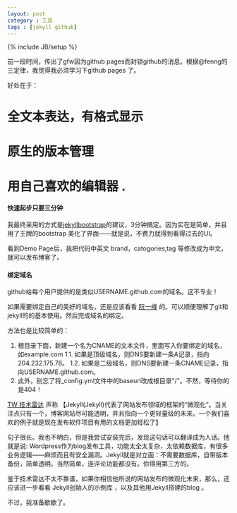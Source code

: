 ```yaml
---
layout: post
category : 工具
tags : [jekyll github]
---
```

{% include JB/setup %}


前一段时间，传出了gfw因为github pages而封锁github的消息。根据@fenng的三定律，我觉得我必须学习下github pages 了。

好处在于：

# 全文本表达，有格式显示
# 原生的版本管理
# 用自己喜欢的编辑器 .

#### 快速起步只要三分钟

我最终采用的方式是[jekyllbootstrap](http://jekyllbootstrap.com/)的建议，3分钟搞定。因为实在是简单，并且用了王牌的bootstrap 美化了界面——就是说，不费力就得到看得过去的UI。

看到Demo Page后，我把代码中英文 brand，catogories,tag 等修改成为中文，就可以发布博客了。

#### 绑定域名

github给每个用户提供的是类似USERNAME.github.com的域名。这不专业！

如果需要绑定自己的美好的域名，还是应该看看 [阮一峰](http://www.ruanyifeng.com/blog/2012/08/blogging_with_jekyll.html) 的。可以顺便理解了git和jekyll的的基本使用。然后完成域名的绑定。

方法也是比较简单的：

1. 根目录下面，新建一个名为CNAME的文本文件，里面写入你要绑定的域名，如example.com
1.1. 如果是顶级域名，则DNS要新建一条A记录，指向204.232.175.78。
1.2. 如果是二级域名，则DNS要新建一条CNAME记录，指向USERNAME.github.com。
2. 此外，别忘了将_config.yml文件中的baseurl改成根目录"/"。不然，等待你的是404！


[TW 技术雷达](http://thoughtworks.fileburst.com/assets/technology-radar-october-2012.pdf) 声称 【Jekyll(Jekyll)代表了网站发布领域的框架的“微观化”。当关注点只有一个，博客网站尽可能透明，并且指向一个更轻量级的未来。一个我们喜欢的例子就是现在发布软件项目有用的文档更加轻松了】

句子很长。我也不明白，但是我尝试安装完后，发现这句话可以翻译成为人话。他就是说: Wordpress作为blog发布工具，功能太全太复杂，太依赖数据库，有很多业务逻辑——麻烦而且有安全漏洞。Jekyll就是对立面：不需要数据库，自带版本备份，简单透明。当然简单，连评论功能都没有。你得用第三方的。

鉴于技术雷达不太不靠谱，如果你相信他所说的网站发布的微观化未来，那么，还应该进一步看看 Jekyll创始人的示例库 ，以及其他用Jekyll搭建的blog 。

不过，我准备歇歇了。
 
